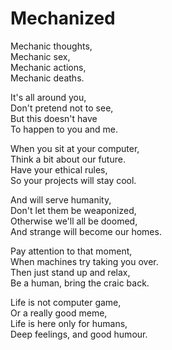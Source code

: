 # Mechanized

Mechanic thoughts,  
Mechanic sex,  
Mechanic actions,  
Mechanic deaths.  

It's all around you,  
Don't pretend not to see,  
But this doesn't have  
To happen to you and me.  

When you sit at your computer,  
Think a bit about our future.  
Have your ethical rules,  
So your projects will stay cool.  

And will serve humanity,  
Don't let them be weaponized,  
Otherwise we'll all be doomed,  
And strange will become our homes.  

Pay attention to that moment,  
When machines try taking you over.  
Then just stand up and relax,  
Be a human, bring the craic back.  

Life is not computer game,  
Or a really good meme,  
Life is here only for humans,  
Deep feelings, and good humour.  
